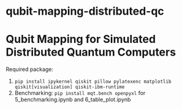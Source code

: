# qubit-mapping-distributed-qc
# Qubit Mapping for Simulated Distributed Quantum Computers

Required package: 
1. `pip install ipykernel qiskit pillow pylatexenc matplotlib qiskit[visualization] qiskit-ibm-runtime`
2. Benchmarking: `pip install mqt.bench openpyxl` for 5_benchmarking.ipynb and 6_table_plot.ipynb